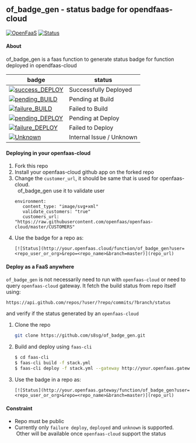 ## of_badge_gen - status badge for opendfaas-cloud

[![OpenFaaS](https://img.shields.io/badge/openfaas-serverless-blue.svg)](https://www.openfaas.com)
[![Status](http://7d86c827.ngrok.io/function/of_badge_gen?user=s8sg&repo=of_badge_gen&branch=master)](http://7d86c827.ngrok.io)



#### About
of_badge_gen is a faas function to generate status badge for function deployed in opendfaas-cloud 

| badge | status |
| --- | --- |
| [![success_DEPLOY](https://img.shields.io/badge/openfaas--cloud-deployed-green.svg)](https://img.shields.io/badge/openfaas--cloud-deployed-green.svg) | Successfully Deployed |
| [![pending_BUILD](https://img.shields.io/badge/openfaas--cloud-build%20pending-yellow.svg)](https://img.shields.io/badge/openfaas--cloud-build%20pending-yellow.svg) | Pending at Build |
| [![failure_BUILD](https://img.shields.io/badge/openfaas--cloud-build%20fail-red.svg)](https://img.shields.io/badge/openfaas--cloud-build%20fail-red.svg) | Failed to Build |
| [![pending_DEPLOY](https://img.shields.io/badge/openfaas--cloud-deploy%20pending-yellow.svg)](https://img.shields.io/badge/openfaas--cloud-deploy%20pending-yellow.svg) | Pending at Deploy |
| [![failure_DEPLOY](https://img.shields.io/badge/openfaas--cloud-deploy%20fail-red.svg)](https://img.shields.io/badge/openfaas--cloud-deploy%20fail-red.svg) | Failed to Deploy |
| [![Unknown](https://img.shields.io/badge/openfaas--cloud-unknown-lightgrey.svg)](https://img.shields.io/badge/openfaas--cloud-unknown-lightgrey.svg) | Internal Issue / Unknown  |

#### Deploying in your openfaas-cloud

1. Fork this repo
2. Install your openfaas-cloud github app on the forked repo
3. Change the `customer_url`, it should be same that is used for openfaas-cloud.  
   of_badge_gen use it to validate user 
   ```
   environment:
      content_type: "image/svg+xml"
      validate_customers: "true"
      customers_url: "https://raw.githubusercontent.com/openfaas/openfaas-cloud/master/CUSTOMERS"
   ```
4. Use the badge for a repo as:
   ```
   [![Status](http://your.openfaas.cloud/function/of_badge_gen?user=<repo_user_or_org>&repo=<repo_name>&branch=master)](repo_url)
   ```
   
#### Deploy as a FaaS anywhere
`of_badge_gen` is not necessarily need to run with `openfaas-cloud` or need to query `openfaas-cloud` gateway. 
It fetch the build status from repo itself using:
```
https://api.github.com/repos/?user/?repo/commits/?branch/status
```
and verify if the status generated by an `openfaas-cloud`

1. Clone the repo
   ```bash
   git clone https://github.com/s8sg/of_badge_gen.git
   ```
2. Build and deploy using `faas-cli`
   ```bash
   $ cd faas-cli
   $ faas-cli build -f stack.yml
   $ faas-cli deploy -f stack.yml --gateway http://your.openfaas.gateway
   ```
3. Use the badge in a repo as:
   ```
   [![Status](http://your.openfaas.gateway/function/of_badge_gen?user=<repo_user_or_org>&repo=<repo_name>&branch=master)](repo_url)
   ```

#### Constraint
* Repo must be public
* Currently only `failure deploy`, `deployed` and `unknown` is supported. 
  Other will be available once `openfaas-cloud` support the status
